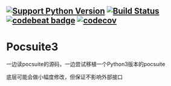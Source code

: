 [![Support Python Version](https://img.shields.io/badge/Python-3.6-brightgreen.svg)](https://www.python.org/)
[![Build Status](https://travis-ci.org/leisurelicht/Pocsuite3.svg?branch=master)](https://travis-ci.org/leisurelicht/Pocsuite3) 
[![codebeat badge](https://codebeat.co/badges/4085169c-4558-49b0-9499-0301641d0bc4)](https://codebeat.co/projects/github-com-leisurelicht-pocsuite3-master)
[![codecov](https://codecov.io/gh/leisurelicht/Pocsuite3/branch/master/graph/badge.svg)](https://codecov.io/gh/leisurelicht/Pocsuite3)
----

# Pocsuite3

一边读pocsuite的源码，一边尝试移植一个Python3版本的pocsuite

底层可能会做小幅度修改，但保证不影响外部接口

